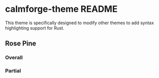 # calmforge-theme README

This theme is specifically designed to modify other themes to add syntax highlighting support for Rust.

## Rose Pine

### Overall
[](./pics/Rose_Pine/overall.png)

### Partial
[](./pics/Rose_Pine/1.png)
[](./pics/Rose_Pine/2.png)
[](./pics/Rose_Pine/3.png)
[](./pics/Rose_Pine/4.png)
[](./pics/Rose_Pine/5.png)
[](./pics/Rose_Pine/6.png)
[](./pics/Rose_Pine/7.png)
[](./pics/Rose_Pine/8.png)
